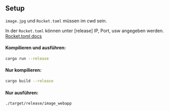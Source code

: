 ## Setup
`image.jpg` und `Rocket.toml` müssen im cwd sein.

In der `Rocket.toml` können unter \[release\] IP, Port, usw angegeben werden. [Rocket.toml docs](https://rocket.rs/v0.5-rc/guide/configuration/#configuration)

#### Kompilieren und ausführen:
```bash
cargo run --release
```

#### Nur kompilieren:
```bash
cargo build --release
```

#### Nur ausführen:
```bash
./target/release/image_webapp
```

